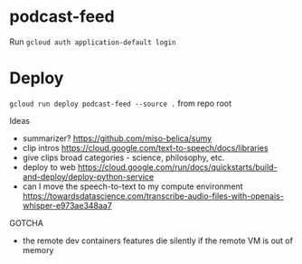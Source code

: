 # podcast-feed

Run `gcloud auth application-default login`

# Deploy
`gcloud run deploy podcast-feed --source .` from repo root 

Ideas 
* summarizer? https://github.com/miso-belica/sumy
* clip intros https://cloud.google.com/text-to-speech/docs/libraries
* give clips broad categories - science, philosophy, etc.
* deploy to web https://cloud.google.com/run/docs/quickstarts/build-and-deploy/deploy-python-service
* can I move the speech-to-text to my compute environment https://towardsdatascience.com/transcribe-audio-files-with-openais-whisper-e973ae348aa7 

GOTCHA
- the remote dev containers features die silently if the remote VM is out of memory 
